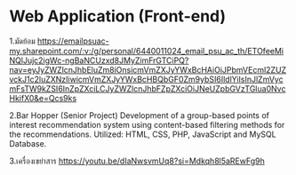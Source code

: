 # Web Application (Front-end)
1.มัดย้อม
https://emailpsuac-my.sharepoint.com/:v:/g/personal/6440011024_email_psu_ac_th/ETOfeeMiNQlJujc2igWc-ngBaNCUzxd8JMyZimFrGTCiPQ?nav=eyJyZWZlcnJhbEluZm8iOnsicmVmZXJyYWxBcHAiOiJPbmVEcml2ZUZvckJ1c2luZXNzIiwicmVmZXJyYWxBcHBQbGF0Zm9ybSI6IldlYiIsInJlZmVycmFsTW9kZSI6InZpZXciLCJyZWZlcnJhbFZpZXciOiJNeUZpbGVzTGlua0NvcHkifX0&e=Qcs9ks

2.Bar Hopper (Senior Project)
Development of a group-based points of interest recommendation system using content-based filtering methods for the recommendations.
Utilized: HTML, CSS, PHP, JavaScript and MySQL Database.

3.เครื่องเขย่าสาร
https://youtu.be/dIaNwsvmUq8?si=Mdkqh8l5aREwFg9h
